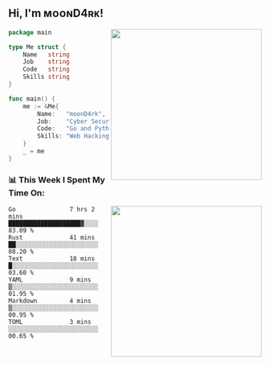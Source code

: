 <h2> Hi, I'm ᴍᴏᴏɴD4ʀᴋ!</h2>
<img align='right' src="https://github-readme-stats.vercel.app/api?username=moond4rk&show_icons=true&theme=radical" width="300">


```go
package main

type Me struct {
	Name   string
	Job    string
	Code   string
	Skills string
}

func main() {
	me := &Me{
		Name:   "moonD4rk",
		Job:    "Cyber Security Engineer",
		Code:   "Go and Python and Others",
		Skills: "Web Hacking ^o^",
	}
	_ = me
}
```



<h3>📊 This Week I Spent My Time On:</h3>
<img align='right' src="https://spotify-github-profile.vercel.app/api/view?uid=zbgk3g7ojwjwrwrleo6u8mhub&cover_image=true&theme=novatorem" width="300">

<!--START_SECTION:waka-->

```text
Go               7 hrs 2 mins    ████████████████████▓░░░░   83.09 %
Rust             41 mins         ██░░░░░░░░░░░░░░░░░░░░░░░   08.20 %
Text             18 mins         █░░░░░░░░░░░░░░░░░░░░░░░░   03.60 %
YAML             9 mins          ▒░░░░░░░░░░░░░░░░░░░░░░░░   01.95 %
Markdown         4 mins          ▒░░░░░░░░░░░░░░░░░░░░░░░░   00.95 %
TOML             3 mins          ░░░░░░░░░░░░░░░░░░░░░░░░░   00.65 %
```

<!--END_SECTION:waka-->

